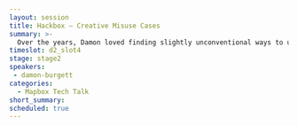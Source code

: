 ```yaml
---
layout: session
title: Hackbox — Creative Misuse Cases
summary: >-
  Over the years, Damon loved finding slightly unconventional ways to utilize our product. Or more importantly, the pluggability and flexibility of Mapbox tools and APIs have always made perfect sense for left-field "misuse cases". These "misuses" have led to a number of both fantastically frivolous AND incredibly useful projects, including: - Encoding elevation data into pictures - Post-punk elevation visualization (Joy Division elevation maps) - Visualizing when we'll be underwater - Animating weather data - Tiling non-geospatial data - Encoding data into efficiently striking formats - Axonometric point cloud maps - Borkenmaps, or: tweaking tiles for fun - 3D point cloud visualizations These are all non-traditional cross-pollinations of existing visualizations formats and data. Mapbox tools (from old-school tilemill to new-school studio) are the nexus of transcendence. OK maybe that is a bit flowery, but the idea is this: you shouldn't let norms and traditions define your approach, and our tools help you get weird with ease.
timeslot: d2_slot4
stage: stage2
speakers:
 - damon-burgett
categories:
  - Mapbox Tech Talk
short_summary: 
scheduled: true
---
```

